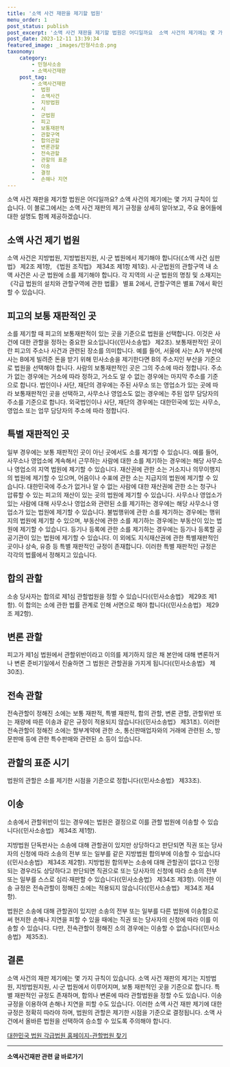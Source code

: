 ```yaml
---
title: '소액 사건 재판을 제기할 법원'
menu_order: 1
post_status: publish
post_excerpt: '소액 사건 재판을 제기할 법원은 어디일까요  소액 사건의 제기에는 몇 가지 규칙이 있습니다. 이 블로그에서는 소액 사건 재판의 제기 규정을 상세히 알아보고, 주요 용어들에 대한 설명도 함께 제공하겠습니다.'
post_date: 2023-12-11 13:39:34
featured_image: _images/민형사소송.png
taxonomy:
    category:
        - 민형사소송
        - 소액사건재판
    post_tag:
        - 소액사건재판
        -  법원
        -  소액사건
        -  지방법원
        -  시
        -  군법원
        -  피고
        -  보통재판적
        -  관할구역
        -  합의관할
        -  변론관할
        -  전속관할
        -  관할의 표준
        -  이송
        -  결정
        -  손해나 지연
---
```



소액 사건 재판을 제기할 법원은 어디일까요? 소액 사건의 제기에는 몇 가지 규칙이 있습니다. 이 블로그에서는 소액 사건 재판의 제기 규정을 상세히 알아보고, 주요 용어들에 대한 설명도 함께 제공하겠습니다.

## 소액 사건 제기 법원

소액 사건은 지방법원, 지방법원지원, 시·군 법원에서 제기해야 합니다(《소액 사건 심판법》 제2조 제1항, 《법원 조직법》 제34조 제1항 제1호). 시·군법원의 관할구역 내 소액 사건은 시·군 법원에 소를 제기해야 합니다. 각 지역의 시·군 법원의 명칭 및 소재지는 《각급 법원의 설치와 관할구역에 관한 법률》 별표 2에서, 관할구역은 별표 7에서 확인할 수 있습니다.

## 피고의 보통 재판적인 곳

소를 제기할 때 피고의 보통재판적이 있는 곳을 기준으로 법원을 선택합니다. 이것은 사건에 대한 관할을 정하는 중요한 요소입니다(《민사소송법》 제2조). 보통재판적인 곳이란 피고의 주소나 사건과 관련된 장소를 의미합니다. 예를 들어, 서울에 사는 A가 부산에 사는 B에게 빌려준 돈을 받기 위해 민사소송을 제기한다면 B의 주소지인 부산을 기준으로 법원을 선택해야 합니다. 사람의 보통재판적인 곳은 그의 주소에 따라 정합니다. 주소가 없는 경우에는 거소에 따라 정하고, 거소도 알 수 없는 경우에는 마지막 주소를 기준으로 합니다. 법인이나 사단, 재단의 경우에는 주된 사무소 또는 영업소가 있는 곳에 따라 보통재판적인 곳을 선택하고, 사무소나 영업소도 없는 경우에는 주된 업무 담당자의 주소를 기준으로 합니다. 외국법인이나 사단, 재단의 경우에는 대한민국에 있는 사무소, 영업소 또는 업무 담당자의 주소에 따라 정합니다.

## 특별 재판적인 곳

일부 경우에는 보통 재판적인 곳이 아닌 곳에서도 소를 제기할 수 있습니다. 예를 들어, 사무소나 영업소에 계속해서 근무하는 사람에 대한 소를 제기하는 경우에는 해당 사무소나 영업소의 지역 법원에 제기할 수 있습니다. 재산권에 관한 소는 거소지나 의무이행지의 법원에 제기할 수 있으며, 어음이나 수표에 관한 소는 지급지의 법원에 제기할 수 있습니다. 대한민국에 주소가 없거나 알 수 없는 사람에 대한 재산권에 관한 소는 청구나 압류할 수 있는 피고의 재산이 있는 곳의 법원에 제기할 수 있습니다. 사무소나 영업소가 있는 사람에 대해 사무소나 영업소와 관련된 소를 제기하는 경우에는 해당 사무소나 영업소가 있는 법원에 제기할 수 있습니다. 불법행위에 관한 소를 제기하는 경우에는 행위지의 법원에 제기할 수 있으며, 부동산에 관한 소를 제기하는 경우에는 부동산이 있는 법원에 제기할 수 있습니다. 등기나 등록에 관한 소를 제기하는 경우에는 등기나 등록할 공공기관이 있는 법원에 제기할 수 있습니다. 이 외에도 지식재산권에 관한 특별재판적인 곳이나 상속, 유증 등 특별 재판적인 규정이 존재합니다. 이러한 특별 재판적인 규정은 각각의 법률에서 정해지고 있습니다.

## 합의 관할

소송 당사자는 합의로 제1심 관할법원을 정할 수 있습니다(《민사소송법》 제29조 제1항). 이 합의는 소에 관한 법률 관계로 인해 서면으로 해야 합니다(《민사소송법》 제29조 제2항).

## 변론 관할

피고가 제1심 법원에서 관할위반이라고 이의를 제기하지 않은 채 본안에 대해 변론하거나 변론 준비기일에서 진술하면 그 법원은 관할권을 가지게 됩니다(《민사소송법》 제30조).

## 전속 관할

전속관할이 정해진 소에는 보통 재판적, 특별 재판적, 합의 관할, 변론 관할, 관할위반 또는 재량에 따른 이송과 같은 규정이 적용되지 않습니다(《민사소송법》 제31조). 이러한 전속관할이 정해진 소에는 할부계약에 관한 소, 통신판매업자와의 거래에 관련된 소, 방문판매 등에 관한 특수판매와 관련된 소 등이 있습니다.

## 관할의 표준 시기

법원의 관할은 소를 제기한 시점을 기준으로 정합니다(《민사소송법》 제33조).

## 이송

소송에서 관할위반이 있는 경우에는 법원은 결정으로 이를 관할 법원에 이송할 수 있습니다(《민사소송법》 제34조 제1항).

지방법원 단독판사는 소송에 대해 관할권이 있지만 상당하다고 판단되면 직권 또는 당사자의 신청에 따라 소송의 전부 또는 일부를 같은 지방법원 합의부에 이송할 수 있습니다(《민사소송법》 제34조 제2항). 지방법원 합의부는 소송에 대해 관할권이 없다고 인정되는 경우라도 상당하다고 판단되면 직권으로 또는 당사자의 신청에 따라 소송의 전부 또는 일부를 스스로 심리·재판할 수 있습니다(《민사소송법》 제34조 제3항). 이러한 이송 규정은 전속관할이 정해진 소에는 적용되지 않습니다(《민사소송법》 제34조 제4항).

법원은 소송에 대해 관할권이 있지만 소송의 전부 또는 일부를 다른 법원에 이송함으로써 현저한 손해나 지연을 피할 수 있을 때에는 직권 또는 당사자의 신청에 따라 이를 이송할 수 있습니다. 다만, 전속관할이 정해진 소의 경우에는 이송할 수 없습니다(《민사소송법》 제35조).

## 결론

소액 사건의 재판 제기에는 몇 가지 규칙이 있습니다. 소액 사건 재판의 제기는 지방법원, 지방법원지원, 시·군 법원에서 이루어지며, 보통 재판적인 곳을 기준으로 합니다. 특별 재판적인 규정도 존재하며, 합의나 변론에 따라 관할법원을 정할 수도 있습니다. 이송 규정을 이용하여 손해나 지연을 피할 수도 있습니다. 이러한 소액 사건 재판 제기에 대한 규정은 정확히 따라야 하며, 법원의 관할은 제기한 시점을 기준으로 결정됩니다. 소액 사건에서 올바른 법원을 선택하여 승소할 수 있도록 주의해야 합니다.

[대한민국 법원 각급법원 홈페이지-관할법원 찾기](http://www.courts.go.kr/)


<!-- wp:separator -->
<hr class="wp-block-separator has-alpha-channel-opacity"/>
<!-- /wp:separator -->

<!-- wp:group {"backgroundColor":"base","layout":{"type":"constrained"}} -->
<div class="wp-block-group has-base-background-color has-background"><!-- wp:paragraph {"align":"center","fontSize":"medium"} -->
<p class="has-text-align-center has-large-font-size"><strong>소액사건재판 관련 글 바로가기</strong></p>
<!-- /wp:paragraph -->


<!-- wp:latest-posts
{"categories":[{"id":14756,"count":19,"description":"","link":"https://uknowlaw.com/category/%ec%86%8c%ec%95%a1%ec%82%ac%ea%b1%b4%ec%9e%ac%ed%8c%90/","name":"소액사건재판","slug":"소액사건재판","taxonomy":"category","parent":0,"meta":[],"_links":{"self":[{"href":"https://uknowlaw.com/wp-json/wp/v2/categories/14756"}],"collection":[{"href":"https://uknowlaw.com/wp-json/wp/v2/categories"}],"about":[{"href":"https://uknowlaw.com/wp-json/wp/v2/taxonomies/category"}],"wp:post_type":[{"href":"https://uknowlaw.com/wp-json/wp/v2/posts?categories=14756"}],"curies":[{"name":"wp","href":"https://api.w.org/{rel}","templated":true}]}}],"postsToShow":100,"excerptLength":28,"postLayout":"grid","columns":2,"featuredImageAlign":"left","featuredImageSizeSlug":"large","fontSize":"small"} /--></div>
<!-- /wp:group -->